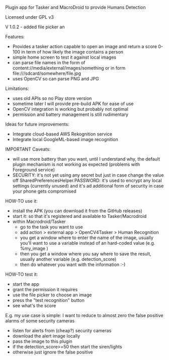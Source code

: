 Plugin app for Tasker and MacroDroid to provide Humans Detection

Licensed under GPL v3

V 1.0.2 - added file picker an 

Features:
* Provides a tasker action capable to open an image and return a score 0-100 in term of how likely the image contains a person
* simple home screen to test it against local images
* can parse file names in the form of content://media/external/images/something or in form file:///sdcard/somewhere/file.jpg
* uses OpenCV so can parse PNG and JPG

Limitations:
* uses old APIs so no Play store version
* sometime later I will provide pre-build APK for ease of use
* OpenCV integration is working but probably not optimal
* permission and battery management is still rudimentary

Ideas for future improvements:
* Integrate cloud-based AWS Rekognition service
* Integrate local GoogleML-based image recognition 

IMPORTANT Caveats:
* will use more battery than you want, until I understand why, the default plugin mechanism is not working as expected (problems with Foreground service)
* SECURITY: it's not yet using any secret but just in case change the value off SharedPreferencesHelper.PASSWORD: it's used to encrypt any local settings (currently unused) and it's ad additional form of security in case your phone gets compromised

HOW-TO use it:
* install the APK (you can download it from the GitHub releases) 
* start it: so that it's registered and available to Tasker/Macrodroid
* within Macrodroid/Tasker
    * go to the task you want to use
    * add action > external app > OpenCV4Tasker > Human Recognition
    * you get a window where to enter the name of the image, usually you'll want to use a variable instead of an hard-coded value (e.g. %my_image )
    * then you get a window where you say where to save the result, usually another variable (e.g. detection_score)
    * then do whatever you want with the information :-)

HOW-TO test it:
* start the app
* grant the permission it requires
* use the file picker to choose an image
* press the "test recognition" button
* see what's the score

E.g. my use case is simple: I want to reduce to almost zero the false positive alarms of some security cameras 
* listen for alerts from (cheap?) security cameras
* download the alert image locally
* pass the image to this plugin
* if the detection_score>=50 then start the siren/lights
* otherwise just ignore the false positive